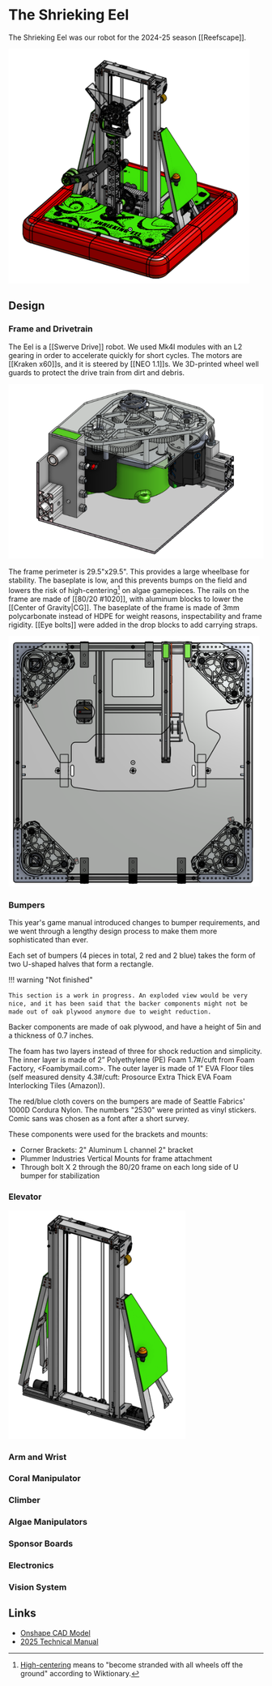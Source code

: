 # The Shrieking Eel

The Shrieking Eel was our robot for the 2024-25 season [[Reefscape]].

![A CAD rendering of the robot](../assets/images/shrieking-eel.png)

## Design

### Frame and Drivetrain

The Eel is a [[Swerve Drive]] robot. We used Mk4I modules with an L2 gearing in order to accelerate quickly for short cycles. The motors are [[Kraken x60]]s, and it is steered by [[NEO 1.1]]s. We 3D-printed wheel well guards to protect the drive train from dirt and debris.


![A view of a single swerve module](../assets/images/shrieking-eel-swerve-module.png)

The frame perimeter is 29.5"x29.5". This provides a large wheelbase for stability. The baseplate is low, and this prevents bumps on the field and lowers the risk of high-centering[^1] on algae gamepieces. The rails on the frame are made of [[80/20 #1020]], with aluminum blocks to lower the [[Center of Gravity|CG]]. The baseplate of the frame is made of 3mm polycarbonate instead of HDPE for weight reasons, inspectability and frame rigidity. [[Eye bolts]] were added in the drop blocks to add carrying straps.

![A top-down view of the drivetrain](../assets/images/shrieking-eel-drive-train.png)

[^1]: [High-centering](https://en.wiktionary.org/wiki/high-center) means to "become stranded with all wheels off the ground" according to Wiktionary.

### Bumpers

This year's game manual introduced changes to bumper requirements, and we went through a lengthy design process to make them more sophisticated than ever.

Each set of bumpers (4 pieces in total, 2 red and 2 blue) takes the form of two U-shaped halves that form a rectangle.

!!! warning "Not finished"

    This section is a work in progress. An exploded view would be very nice, and it has been said that the backer components might not be made out of oak plywood anymore due to weight reduction.

Backer components are made of oak plywood, and have a height of 5in and a thickness of 0.7 inches.

The foam has two layers instead of three for shock reduction and simplicity. The inner layer is made of 2” Polyethylene (PE) Foam 1.7#/cuft from Foam Factory, <Foambymail.com>. The outer layer is made of 1" EVA Floor tiles (self measured density 4.3#/cuft:  Prosource Extra Thick EVA Foam Interlocking Tiles (Amazon)).

The red/blue cloth covers on the bumpers are made of Seattle Fabrics' 1000D Cordura Nylon. The numbers "2530" were printed as vinyl stickers. Comic sans was chosen as a font after a short survey.

These components were used for the brackets and mounts:  

- Corner Brackets: 2" Aluminum L channel 2" bracket
- Plummer Industries Vertical Mounts for frame attachment
- Through bolt X 2 through the 80/20 frame on each long side of U bumper for stabilization

### Elevator

![A CAD render of the Elevator](../assets/images/shrieking-eel-elevator.png)

### Arm and Wrist

### Coral Manipulator

### Climber

### Algae Manipulators

### Sponsor Boards

### Electronics

### Vision System

## Links

- [Onshape CAD Model](https://cad.onshape.com/documents/fa9a0365dfdf7e376f93f1b4/w/36bfb0cc9de95ef5933791e3/e/700ba3cf920578fe61d3ec24)
- [2025 Technical Manual](https://docs.google.com/presentation/d/1bto5VCYEVELLXvQ6iPSqBrLyz7rDSPktWtszlaASRLY/edit?usp=sharing)
